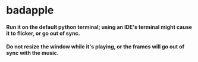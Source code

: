 # badapple
#### Run it on the default python terminal; using an IDE's terminal might cause it to flicker, or go out of sync.
#### Do not resize the window while it's playing, or the frames will go out of sync with the music.
